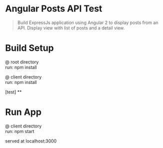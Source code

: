 # Angular Posts API Test

> Build ExpressJs application using Angular 2 to display posts from an API.  Display view with list of posts and a detail view.

# Build Setup

@ root directory  
run: npm install

@ client directory  
run: npm install

[test]
**

# Run App

@ client directory  
run: npm start


served at localhost:3000
